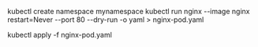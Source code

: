 kubectl create namespace mynamespace
kubectl run nginx --image nginx restart=Never --port 80 --dry-run -o yaml > nginx-pod.yaml
<!-- Made some changes to the yaml file, removed the restarted arguement -->
kubectl apply -f nginx-pod.yaml